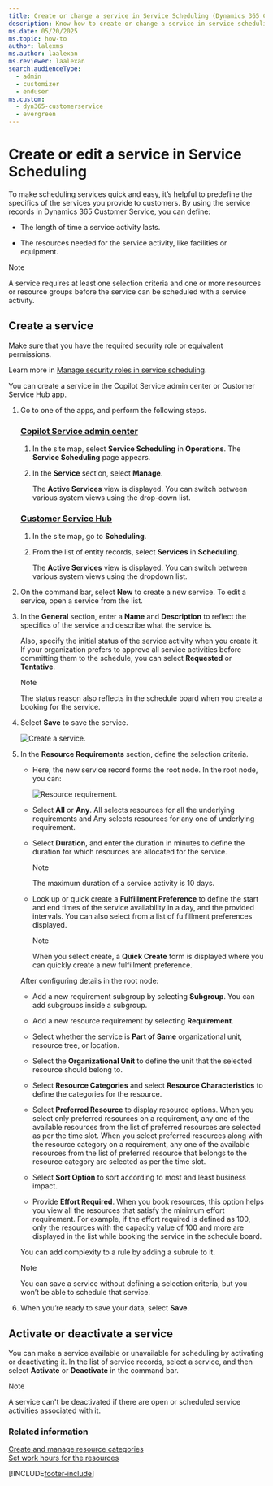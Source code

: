 ```yaml
---
title: Create or change a service in Service Scheduling (Dynamics 365 Customer Service)
description: Know how to create or change a service in service scheduling in Dynamics 365 Customer Service.
ms.date: 05/20/2025
ms.topic: how-to
author: lalexms
ms.author: laalexan
ms.reviewer: laalexan
search.audienceType: 
  - admin
  - customizer
  - enduser
ms.custom: 
  - dyn365-customerservice
  - evergreen
---
```


# Create or edit a service in Service Scheduling

To make scheduling services quick and easy, it’s helpful to predefine the specifics of the services you provide to customers. By using the service records in Dynamics 365 Customer Service, you can define:  
  
-   The length of time a service activity lasts.
  
-   The resources needed for the service activity, like facilities or equipment.
  
> [!NOTE]
> A service requires at least one selection criteria and one or more resources or resource groups before the service can be scheduled with a service activity.

## Create a service
  
Make sure that you have the required security role or equivalent permissions. 

Learn more in [Manage security roles in service scheduling](manage-security-roles.md).

You can create a service in the Copilot Service admin center or Customer Service Hub app.

1. Go to one of the apps, and perform the following steps.

   ### [Copilot Service admin center](#tab/copilotserviceadmincenter)

    1. In the site map, select **Service Scheduling** in **Operations**. The **Service Scheduling** page appears.
    2. In the **Service** section, select **Manage**.
        
        The **Active Services** view is displayed. You can switch between various system views using the drop-down list.  

   ### [Customer Service Hub](#tab/customerservicehub)

    1. In the site map, go to **Scheduling**.
    2. From the list of entity records, select **Services** in **Scheduling**.
       
       The **Active Services** view is displayed. You can switch between various system views using the dropdown list.

2. On the command bar, select **New** to create a new service. To edit a service, open a service from the list.  
  
3. In the **General** section, enter a **Name** and **Description** to reflect the specifics of the service and describe what the service is. </br>

   Also, specify the initial status of the service activity when you create it. If your organization prefers to approve all service activities before committing them to the schedule, you can select **Requested** or **Tentative**.

   > [!NOTE]
   > The status reason also reflects in the schedule board when you create a booking for the service.

4. Select **Save** to save the service.

   ![Create a service.](../media/service_cs_activity.png)

5. In the **Resource Requirements** section, define the selection criteria.

    - Here, the new service record forms the root node. In the root node, you can:

      ![Resource requirement.](../media/resource-requirement-csh.png)

     - Select **All** or **Any**. All selects resources for all the underlying requirements and Any selects resources for any one of underlying requirement.

     - Select **Duration**, and enter the duration in minutes to define the duration for which resources are allocated for the service. 

        > [!NOTE]
        > The maximum duration of a service activity is 10 days.

     - Look up or quick create a **Fulfillment Preference** to define the start and end times of the service availability in a day, and the provided intervals. You can also select from a list of fulfillment preferences displayed. 
        > [!NOTE]
        > When you select create, a **Quick Create** form is displayed where you can quickly create a new fulfillment preference.

     After configuring details in the root node: </br>
        
    - Add a new requirement subgroup by selecting **Subgroup**. You can add subgroups inside a subgroup.
    - Add a new resource requirement by selecting **Requirement**. 

   - Select whether the service is **Part of Same** organizational unit, resource tree, or location.
  
   - Select the **Organizational Unit** to define the unit that the selected resource should belong to.
   - Select **Resource Categories**  and select **Resource Characteristics** to define the categories for the resource.
   - Select **Preferred Resource** to display resource options. When you select only preferred resources on a requirement, any one of the available resources from the list of preferred resources are selected as per the time slot. When you select preferred resources along with the resource category on a requirement, any one of the available resources from the list of preferred resource that belongs to the resource category are selected as per the time slot.
   - Select **Sort Option** to sort according to most and least business impact.
   - Provide **Effort Required**. When you book resources, this option helps you view all the resources that satisfy the minimum effort requirement. For example, if the effort required is defined as 100, only the resources with the capacity value of 100 and more are displayed in the list while booking the service in the schedule board.

   You can add complexity to a rule by adding a subrule to it.  
   > [!NOTE]
   >  You can save a service without defining a selection criteria, but you won’t be able to schedule that service.   

7.  When you’re ready to save your data, select **Save**.  
  
## Activate or deactivate a service  
You can make a service available or unavailable for scheduling by activating or deactivating it. In the list of service records, select a service, and then select **Activate** or **Deactivate** in the command bar.  

> [!NOTE]
> A service can't be deactivated if there are open or scheduled service activities associated with it.
  
### Related information  

[Create and manage resource categories](resource-categories-service-scheduling.md)   
[Set work hours for the resources](resources-service-scheduling.md#set-work-hours-for-the-resources)


[!INCLUDE[footer-include](../../includes/footer-banner.md)]
